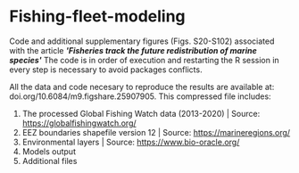 # Fishing-fleet-modeling
Code and additional supplementary figures (Figs. S20-S102) associated with the article ***'Fisheries track the future redistribution of marine species'***
The code is in order of execution and  restarting the R session in every step is necessary to avoid packages conflicts.

All the data and code necesary to reproduce the results are available at: doi.org/10.6084/m9.figshare.25907905. This compressed file includes:

1) The processed Global Fishing Watch data (2013-2020) | Source: https://globalfishingwatch.org/
2) EEZ boundaries shapefile version 12 | Source: https://marineregions.org/
3) Environmental layers | Source: https://www.bio-oracle.org/
4) Models output
5) Additional  files


